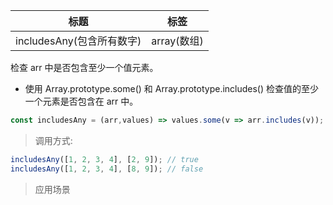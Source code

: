 |  标题   | 标签  |
|  ----  | ----  |
| includesAny(包含所有数字) | array(数组) |

检查 arr 中是否包含至少一个值元素。

* 使用 Array.prototype.some() 和 Array.prototype.includes() 检查值的至少一个元素是否包含在 arr 中。

```js
const includesAny = (arr,values) => values.some(v => arr.includes(v));
```

> 调用方式:

```js
includesAny([1, 2, 3, 4], [2, 9]); // true
includesAny([1, 2, 3, 4], [8, 9]); // false
```

> 应用场景















































